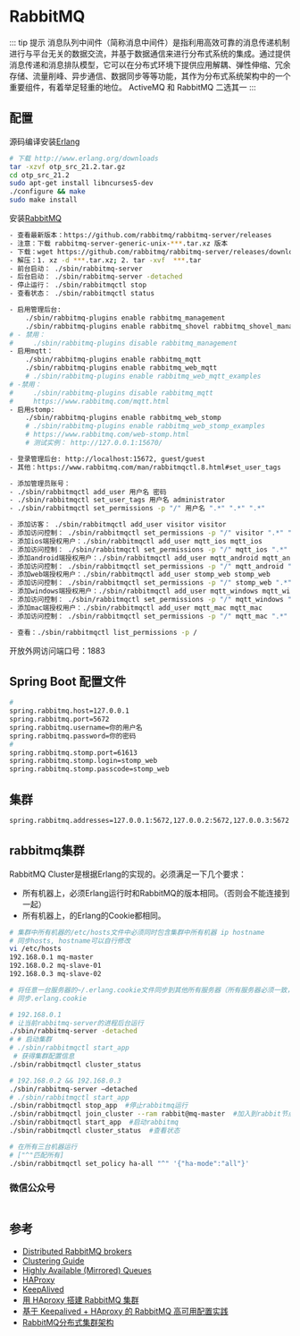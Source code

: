 # RabbitMQ

::: tip 提示
消息队列中间件（简称消息中间件）是指利用高效可靠的消息传递机制进行与平台无关的数据交流，并基于数据通信来进行分布式系统的集成。通过提供消息传递和消息排队模型，它可以在分布式环境下提供应用解耦、弹性伸缩、冗余存储、流量削峰、异步通信、数据同步等等功能，其作为分布式系统架构中的一个重要组件，有着举足轻重的地位。
ActiveMQ 和 RabbitMQ 二选其一
:::

## 配置

源码编译安装[Erlang](http://www.erlang.org/downloads)

``` bash
# 下载 http://www.erlang.org/downloads
tar -xzvf otp_src_21.2.tar.gz
cd otp_src_21.2
sudo apt-get install libncurses5-dev
./configure && make  
sudo make install  
```

安装[RabbitMQ](https://github.com/rabbitmq/rabbitmq-server/releases)

``` bash
- 查看最新版本：https://github.com/rabbitmq/rabbitmq-server/releases
- 注意：下载 rabbitmq-server-generic-unix-***.tar.xz 版本
- 下载：wget https://github.com/rabbitmq/rabbitmq-server/releases/download/v3.7.8/rabbitmq-server-generic-unix-3.7.8.tar.xz
- 解压：1. xz -d ***.tar.xz; 2. tar -xvf  ***.tar
- 前台启动： ./sbin/rabbitmq-server
- 后台启动： ./sbin/rabbitmq-server -detached
- 停止运行： ./sbin/rabbitmqctl stop
- 查看状态： ./sbin/rabbitmqctl status

- 启用管理后台:
    ./sbin/rabbitmq-plugins enable rabbitmq_management
    ./sbin/rabbitmq-plugins enable rabbitmq_shovel rabbitmq_shovel_management
# - 禁用：
#     ./sbin/rabbitmq-plugins disable rabbitmq_management
- 启用mqtt：  
    ./sbin/rabbitmq-plugins enable rabbitmq_mqtt
    ./sbin/rabbitmq-plugins enable rabbitmq_web_mqtt
    # ./sbin/rabbitmq-plugins enable rabbitmq_web_mqtt_examples
# -禁用：
#     ./sbin/rabbitmq-plugins disable rabbitmq_mqtt
#     https://www.rabbitmq.com/mqtt.html
- 启用stomp:
    ./sbin/rabbitmq-plugins enable rabbitmq_web_stomp
    # ./sbin/rabbitmq-plugins enable rabbitmq_web_stomp_examples
    # https://www.rabbitmq.com/web-stomp.html
    # 测试实例： http://127.0.0.1:15670/

- 登录管理后台: http://localhost:15672, guest/guest
- 其他：https://www.rabbitmq.com/man/rabbitmqctl.8.html#set_user_tags

- 添加管理员账号：
- ./sbin/rabbitmqctl add_user 用户名 密码
- ./sbin/rabbitmqctl set_user_tags 用户名 administrator
- ./sbin/rabbitmqctl set_permissions -p "/" 用户名 ".*" ".*" ".*"

- 添加访客： ./sbin/rabbitmqctl add_user visitor visitor
- 添加访问控制： ./sbin/rabbitmqctl set_permissions -p "/" visitor ".*" ".*" ".*"
- 添加ios端授权用户：./sbin/rabbitmqctl add_user mqtt_ios mqtt_ios
- 添加访问控制： ./sbin/rabbitmqctl set_permissions -p "/" mqtt_ios ".*" ".*" ".*"
- 添加android端授权用户：./sbin/rabbitmqctl add_user mqtt_android mqtt_android
- 添加访问控制： ./sbin/rabbitmqctl set_permissions -p "/" mqtt_android ".*" ".*" ".*"
- 添加web端授权用户：./sbin/rabbitmqctl add_user stomp_web stomp_web
- 添加访问控制： ./sbin/rabbitmqctl set_permissions -p "/" stomp_web ".*" ".*" ".*"
- 添加windows端授权用户：./sbin/rabbitmqctl add_user mqtt_windows mqtt_windows
- 添加访问控制： ./sbin/rabbitmqctl set_permissions -p "/" mqtt_windows ".*" ".*" ".*"
- 添加mac端授权用户：./sbin/rabbitmqctl add_user mqtt_mac mqtt_mac
- 添加访问控制： ./sbin/rabbitmqctl set_permissions -p "/" mqtt_mac ".*" ".*" ".*"

- 查看：./sbin/rabbitmqctl list_permissions -p /

```

开放外网访问端口号：1883

## Spring Boot 配置文件

``` bash
#
spring.rabbitmq.host=127.0.0.1
spring.rabbitmq.port=5672
spring.rabbitmq.username=你的用户名
spring.rabbitmq.password=你的密码
#
spring.rabbitmq.stomp.port=61613
spring.rabbitmq.stomp.login=stomp_web
spring.rabbitmq.stomp.passcode=stomp_web
```

## 集群

``` bash
spring.rabbitmq.addresses=127.0.0.1:5672,127.0.0.2:5672,127.0.0.3:5672
```

<!-- TODO:如何搭建rabitmq集群 -->

## rabbitmq集群

RabbitMQ Cluster是根据Erlang的实现的。必须满足一下几个要求：

- 所有机器上，必须Erlang运行时和RabbitMQ的版本相同。（否则会不能连接到一起）
- 所有机器上，的Erlang的Cookie都相同。

``` bash
# 集群中所有机器的/etc/hosts文件中必须同时包含集群中所有机器 ip hostname
# 同步hosts, hostname可以自行修改
vi /etc/hosts
192.168.0.1 mq-master
192.168.0.2 mq-slave-01
192.168.0.3 mq-slave-02
```

``` bash
# 将任意一台服务器的~/.erlang.cookie文件同步到其他所有服务器（所有服务器必须一致，文件内容相同）
# 同步.erlang.cookie
```

``` bash
# 192.168.0.1
# 让当前rabbitmq-server的进程后台运行
./sbin/rabbitmq-server -detached
# # 启动集群
# ./sbin/rabbitmqctl start_app
 # 获得集群配置信息
./sbin/rabbitmqctl cluster_status
```

``` bash
# 192.168.0.2 && 192.168.0.3
./sbin/rabbitmq-server –detached
# ./sbin/rabbitmqctl start_app
./sbin/rabbitmqctl stop_app  #停止rabbitmq运行
./sbin/rabbitmqctl join_cluster --ram rabbit@mq-master  #加入到rabbit节点中，使用内存模式。
./sbin/rabbitmqctl start_app  #启动rabbitmq
./sbin/rabbitmqctl cluster_status  #查看状态
```

``` bash
# 在所有三台机器运行
# ["^"匹配所有]
./sbin/rabbitmqctl set_policy ha-all "^" '{"ha-mode":"all"}'
```

### 微信公众号

<img :src="$withBase('/image/qrcode_xiaperio_430.jpg')" style="width:250px;"/>

## 参考

- [Distributed RabbitMQ brokers](https://www.rabbitmq.com/distributed.html)
- [Clustering Guide](https://www.rabbitmq.com/clustering.html)
- [Highly Available (Mirrored) Queues](https://www.rabbitmq.com/ha.html)
- [HAProxy](http://www.haproxy.org/)
- [KeepAlived](https://www.keepalived.org/)
- [用 HAproxy 搭建 RabbitMQ 集群](https://www.cnblogs.com/tiantiandas/p/rabbitmq_haproxy.html)
- [基于 Keepalived + HAproxy 的 RabbitMQ 高可用配置实践](https://hoxis.github.io/keepalived-haproxy-rabbitmq.html)
- [RabbitMQ分布式集群架构](https://blog.csdn.net/WoogeYu/article/details/51119101)
